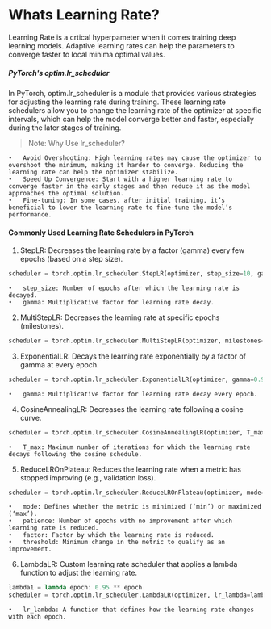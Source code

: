 # Whats Learning Rate?

Learning Rate is a crtical hyperpameter when it comes training deep learning models. Adaptive learning rates can help the parameters to converge faster to local minima optimal values.

##### PyTorch's optim.lr_scheduler
In PyTorch, optim.lr_scheduler is a module that provides various strategies for adjusting the learning rate during training. These learning rate schedulers allow you to change the learning rate of the optimizer at specific intervals, which can help the model converge better and faster, especially during the later stages of training.

> Note: Why Use lr_scheduler?

	•	Avoid Overshooting: High learning rates may cause the optimizer to overshoot the minimum, making it harder to converge. Reducing the learning rate can help the optimizer stabilize.
	•	Speed Up Convergence: Start with a higher learning rate to converge faster in the early stages and then reduce it as the model approaches the optimal solution.
	•	Fine-tuning: In some cases, after initial training, it’s beneficial to lower the learning rate to fine-tune the model’s performance.
 
#### Commonly Used Learning Rate Schedulers in PyTorch
1.	StepLR: Decreases the learning rate by a factor (gamma) every few epochs (based on a step size).
   
 ```python
scheduler = torch.optim.lr_scheduler.StepLR(optimizer, step_size=10, gamma=0.1)
```

 	•	step_size: Number of epochs after which the learning rate is decayed.
	•	gamma: Multiplicative factor for learning rate decay.

2.	MultiStepLR: Decreases the learning rate at specific epochs (milestones).
   
```python
scheduler = torch.optim.lr_scheduler.MultiStepLR(optimizer, milestones=[30, 80], gamma=0.1)
```

3.	ExponentialLR: Decays the learning rate exponentially by a factor of gamma at every epoch.

```python
scheduler = torch.optim.lr_scheduler.ExponentialLR(optimizer, gamma=0.95)
```

 	•	gamma: Multiplicative factor for learning rate decay every epoch.

4.	CosineAnnealingLR: Decreases the learning rate following a cosine curve.

```python
scheduler = torch.optim.lr_scheduler.CosineAnnealingLR(optimizer, T_max=50)
```
	•	T_max: Maximum number of iterations for which the learning rate decays following the cosine schedule.

5.	ReduceLROnPlateau: Reduces the learning rate when a metric has stopped improving (e.g., validation loss).
   
```python
scheduler = torch.optim.lr_scheduler.ReduceLROnPlateau(optimizer, mode='min', patience=10, factor=0.1)
```
	•	mode: Defines whether the metric is minimized (‘min’) or maximized (‘max’).
	•	patience: Number of epochs with no improvement after which learning rate is reduced.
	•	factor: Factor by which the learning rate is reduced.
	•	threshold: Minimum change in the metric to qualify as an improvement.
 
6.	LambdaLR: Custom learning rate scheduler that applies a lambda function to adjust the learning rate.


```python
lambda1 = lambda epoch: 0.95 ** epoch
scheduler = torch.optim.lr_scheduler.LambdaLR(optimizer, lr_lambda=lambda1)
```
	•	lr_lambda: A function that defines how the learning rate changes with each epoch.
